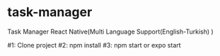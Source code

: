 # task-manager
Task Manager React Native(Multi Language Support(English-Turkish) )

#1: Clone project
#2: npm install
#3: npm start or expo start

